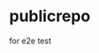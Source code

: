 # publicrepo
for e2e test




















































































































































































































































































































































































































